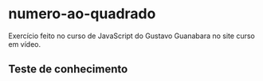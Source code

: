 # numero-ao-quadrado
Exercício feito no curso de JavaScript do Gustavo Guanabara no site curso em vídeo.

## Teste de conhecimento
